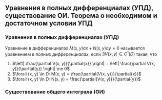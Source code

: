 ## Уравнения в полных дифференциалах (УПД), существование ОИ. Теорема о необходимом и достаточном условии УПД

### Уравнения в полных дифференциалах (УПД)

Уравнение в дифференциалах $M(x, y)\mathrm{d}x + N(x, y)\mathrm{d}y = 0$ называется уравнением в *полных дифференциалах*, если $\exists V(x, y) \in C^1(D)$ такая, что

1. $\left| \frac{\partial V(x, y)}{\partial{x}} \right| + \left| \frac{\partial V(x, y)}{\partial{y}} \right| \ne 0$
2. $\forall (x, y) \in D: M(x, y) = \frac{\partial{V(x, y)}}{\partial{x}}$
3. $\forall (x, y) \in D: N(x, y) = \frac{\partial{V(x, y)}}{\partial{y}}$

### Существование общего интеграла (ОИ)

